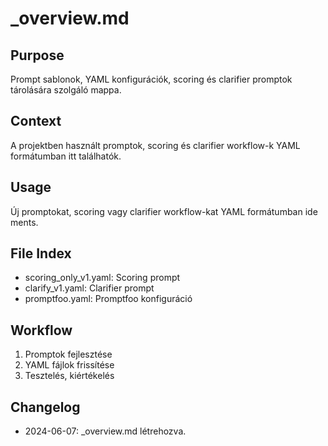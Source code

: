 # _overview.md

## Purpose
Prompt sablonok, YAML konfigurációk, scoring és clarifier promptok tárolására szolgáló mappa.

## Context
A projektben használt promptok, scoring és clarifier workflow-k YAML formátumban itt találhatók.

## Usage
Új promptokat, scoring vagy clarifier workflow-kat YAML formátumban ide ments.

## File Index
- scoring_only_v1.yaml: Scoring prompt
- clarify_v1.yaml: Clarifier prompt
- promptfoo.yaml: Promptfoo konfiguráció

## Workflow
1. Promptok fejlesztése
2. YAML fájlok frissítése
3. Tesztelés, kiértékelés

## Changelog
- 2024-06-07: _overview.md létrehozva. 